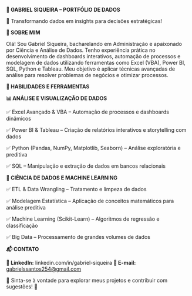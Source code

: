 **🚀 GABRIEL SIQUEIRA – PORTFÓLIO DE DADOS**

🎯 Transformando dados em insights para decisões estratégicas!

**📌 SOBRE MIM**

Olá! Sou Gabriel Siqueira, bacharelando em Administração e apaixonado por Ciência e Análise de Dados. Tenho experiência prática no desenvolvimento de dashboards interativos, automação de processos e modelagem de dados utilizando ferramentas como Excel (VBA), Power BI, SQL, Python e Tableau. Meu objetivo é aplicar técnicas avançadas de análise para resolver problemas de negócios e otimizar processos.

**🔎 HABILIDADES E FERRAMENTAS**

**📊 ANÁLISE E VISUALIZAÇÃO DE DADOS**

✅ Excel Avançado & VBA – Automação de processos e dashboards dinâmicos

✅ Power BI & Tableau – Criação de relatórios interativos e storytelling com dados

✅ Python (Pandas, NumPy, Matplotlib, Seaborn) – Análise exploratória e preditiva

✅ SQL – Manipulação e extração de dados em bancos relacionais

**🔬 CIÊNCIA DE DADOS E MACHINE LEARNING**

✅ ETL & Data Wrangling – Tratamento e limpeza de dados

✅ Modelagem Estatística – Aplicação de conceitos matemáticos para análise preditiva

✅ Machine Learning (Scikit-Learn) – Algoritmos de regressão e classificação

✅ Big Data – Processamento de grandes volumes de dados

**📬 CONTATO**

**💼 LinkedIn:** linkedin.com/in/gabriel-siqueira
**📧 E-mail:** gabrielssantos254@gmail.com

📢 Sinta-se à vontade para explorar meus projetos e contribuir com sugestões! 🚀
